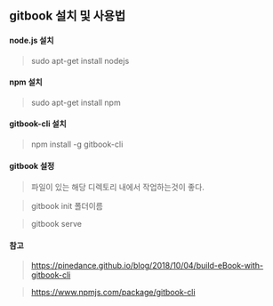 ## gitbook 설치 및 사용법

#### node.js 설치

>sudo apt-get install nodejs

#### npm 설치

>sudo apt-get install npm

#### gitbook-cli 설치

>npm install -g gitbook-cli

#### gitbook 설정
> 파일이 있는 해당 디렉토리 내에서 작업하는것이 좋다.

>gitbook init 폴더이름

>gitbook serve

#### 참고
>https://pinedance.github.io/blog/2018/10/04/build-eBook-with-gitbook-cli

>https://www.npmjs.com/package/gitbook-cli
